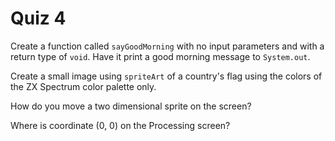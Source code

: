 # Quiz 4

Create a function called `sayGoodMorning` with no input parameters and with a return type of `void`. Have it print a good morning message to `System.out`.

Create a small image using `spriteArt` of a country's flag using the colors of the ZX Spectrum color palette only.

How do you move a two dimensional sprite on the screen?

Where is coordinate (0, 0) on the Processing screen?
